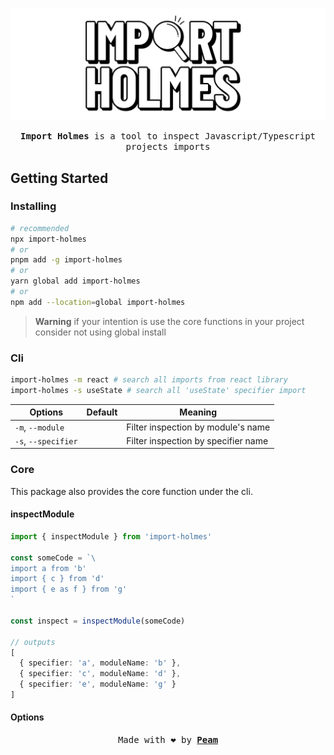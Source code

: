 [peam-url]: https://pmqueiroz.com
[src-url]: https://swc.rs/

![import-holmes](./.github/brand.png)


<div align="center">

<samp> **Import Holmes** is a tool to inspect Javascript/Typescript projects imports</samp> 

</div>

## Getting Started

### Installing

```sh
# recommended
npx import-holmes
# or
pnpm add -g import-holmes
# or
yarn global add import-holmes
# or
npm add --location=global import-holmes
```
> **Warning** if your intention is use the core functions in your project consider not using global install

### Cli

```sh
import-holmes -m react # search all imports from react library
import-holmes -s useState # search all 'useState' specifier import
```

| Options | Default | Meaning |
|---------|---------|---------|
| `-m`, `--module` | | Filter inspection by module's name |
| `-s`, `--specifier` | | Filter inspection by specifier name |

### Core

This package also provides the core function under the cli.

#### inspectModule

```ts
import { inspectModule } from 'import-holmes'

const someCode = `\
import a from 'b'
import { c } from 'd'
import { e as f } from 'g'
`

const inspect = inspectModule(someCode)

// outputs
[
  { specifier: 'a', moduleName: 'b' },
  { specifier: 'c', moduleName: 'd' },
  { specifier: 'e', moduleName: 'g' }
]
```

#### Options



<div align="center">

<samp>Made with :heart: by [**Peam**][peam-url]</samp> 

</div>
